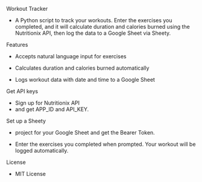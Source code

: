 Workout Tracker

* A Python script to track your workouts. Enter the exercises you completed, and it will calculate duration and calories burned using the Nutritionix API, then log the data to a Google Sheet via Sheety.

Features

* Accepts natural language input for exercises

* Calculates duration and calories burned automatically

* Logs workout data with date and time to a Google Sheet

Get API keys

* Sign up for Nutritionix API
* and get APP_ID and API_KEY.

Set up a Sheety
* project for your Google Sheet and get the Bearer Token.

* Enter the exercises you completed when prompted. Your workout will be logged automatically.

License

* MIT License

